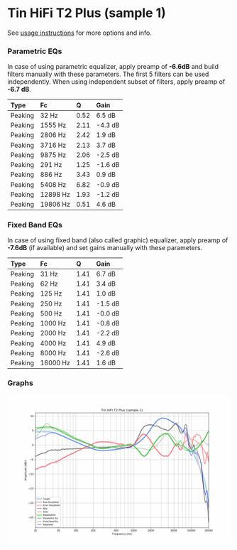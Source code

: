 # Tin HiFi T2 Plus (sample 1)
See [usage instructions](https://github.com/jaakkopasanen/AutoEq#usage) for more options and info.

### Parametric EQs
In case of using parametric equalizer, apply preamp of **-6.6dB** and build filters manually
with these parameters. The first 5 filters can be used independently.
When using independent subset of filters, apply preamp of **-6.7 dB**.

| Type    | Fc       |    Q | Gain    |
|:--------|:---------|:-----|:--------|
| Peaking | 32 Hz    | 0.52 | 6.5 dB  |
| Peaking | 1555 Hz  | 2.11 | -4.3 dB |
| Peaking | 2806 Hz  | 2.42 | 1.9 dB  |
| Peaking | 3716 Hz  | 2.13 | 3.7 dB  |
| Peaking | 9875 Hz  | 2.06 | -2.5 dB |
| Peaking | 291 Hz   | 1.25 | -1.6 dB |
| Peaking | 886 Hz   | 3.43 | 0.9 dB  |
| Peaking | 5408 Hz  | 6.82 | -0.9 dB |
| Peaking | 12898 Hz | 1.93 | -1.2 dB |
| Peaking | 19806 Hz | 0.51 | 4.6 dB  |

### Fixed Band EQs
In case of using fixed band (also called graphic) equalizer, apply preamp of **-7.6dB**
(if available) and set gains manually with these parameters.

| Type    | Fc       |    Q | Gain    |
|:--------|:---------|:-----|:--------|
| Peaking | 31 Hz    | 1.41 | 6.7 dB  |
| Peaking | 62 Hz    | 1.41 | 3.4 dB  |
| Peaking | 125 Hz   | 1.41 | 1.0 dB  |
| Peaking | 250 Hz   | 1.41 | -1.5 dB |
| Peaking | 500 Hz   | 1.41 | -0.0 dB |
| Peaking | 1000 Hz  | 1.41 | -0.8 dB |
| Peaking | 2000 Hz  | 1.41 | -2.2 dB |
| Peaking | 4000 Hz  | 1.41 | 4.9 dB  |
| Peaking | 8000 Hz  | 1.41 | -2.6 dB |
| Peaking | 16000 Hz | 1.41 | 1.6 dB  |

### Graphs
![](./Tin%20HiFi%20T2%20Plus%20(sample%201).png)